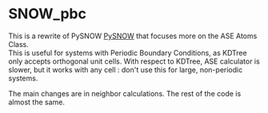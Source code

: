 # SNOW_pbc

This is a rewrite of PySNOW [PySNOW](https://github.com/nanoMLMS/pySNOW) that focuses more on the ASE Atoms Class.<br>
This is useful for systems with Periodic Boundary Conditions, as KDTree only accepts orthogonal unit cells. 
With respect to KDTree, ASE calculator is slower, but it works with any cell : don't use this for large, non-periodic systems. 

The main changes are in neighbor calculations. The rest of the code is almost the same.
